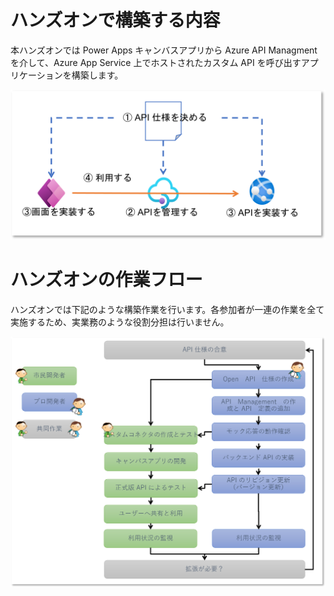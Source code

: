 # ハンズオンで構築する内容

本ハンズオンでは Power Apps キャンバスアプリから Azure API Managment を介して、Azure App Service 上でホストされたカスタム API を呼び出すアプリケーションを構築します。

![](./images/section00-architecture-overview.png)


# ハンズオンの作業フロー

ハンズオンでは下記のような構築作業を行います。各参加者が一連の作業を全て実施するため、実業務のような役割分担は行いません。

![](./images/section00-handson-workflow.png)
